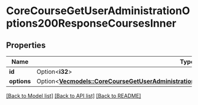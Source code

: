 # CoreCourseGetUserAdministrationOptions200ResponseCoursesInner

## Properties

Name | Type | Description | Notes
------------ | ------------- | ------------- | -------------
**id** | Option<**i32**> | Course id | [optional]
**options** | Option<[**Vec<models::CoreCourseGetUserAdministrationOptions200ResponseCoursesInnerOptionsInner>**](core_course_get_user_administration_options_200_response_courses_inner_options_inner.md)> |  | [optional]

[[Back to Model list]](../README.md#documentation-for-models) [[Back to API list]](../README.md#documentation-for-api-endpoints) [[Back to README]](../README.md)


